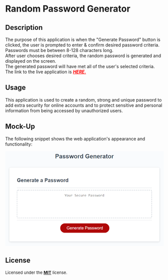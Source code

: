 # Random Password Generator

## Description

The purpose of this application is when the "Generate Password" button is clicked, the user is prompted to enter & confirm desired password criteria.</br>
Passwords must be between 8-128 characters long.</br>
After user chooses desired criteria, the random password is generated and displayed on the screen.</br>
The generated password will have met all of the user's selected criteria.</br>
The link to the live application is  <a href="https://techmack92.github.io/random-password-generator/" style="color:red">***HERE.***</font></a></br>

## Usage

This application is used to create a random, strong and unique password to add extra security for online accounts and to protect sensitive and personal information from being accessed by unauthorized users.

## Mock-Up

The following snippet shows the web application's appearance and functionality:

![The Password Generator application displays a red button to generate a random password.](./Assets/pwgenerator.png)

## License

<font size="2"> Licensed under the <a href="https://github.com/techmack92/random-password-generator/main/LICENSE"> **MIT**</a> license.</font>

